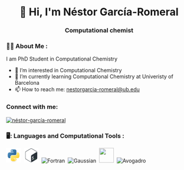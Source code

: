 
<h1 align="center">👋 Hi, I'm Néstor García-Romeral</h1>
<h3 align="center">Computational chemist</h3>

### :technologist: About Me :
I am PhD Student in Computational Chemistry
- 👀 I’m interested in Computational Chemistry 
- 🌱 I’m currently learning Computational Chemistry at Univeristy of Barcelona
- 📫 How to reach me: nestorgarcia-romeral@ub.edu

<h3 align="left">Connect with me:</h3>
<p align="left">
<a href="https://linkedin.com/in/néstor-garcía-romeral" target="blank"><img align="center" src="https://raw.githubusercontent.com/rahuldkjain/github-profile-readme-generator/master/src/images/icons/Social/linked-in-alt.svg" alt="néstor-garcía-romeral" height="30" width="40" /></a>
</p>

### 🖥️: Languages and Computational Tools :
<div>
  
  <img src="https://github.com/devicons/devicon/blob/master/icons/python/python-original.svg" title="Python" alt="Python" width="40" height="40"/>&nbsp;
  <img src="https://github.com/devicons/devicon/blob/master/icons/bash/bash-original.svg" title="Bash" alt="Bash" width="40" height="40"/>&nbsp;
  <img src="https://fullforms.com/images/image/Fortran_2838.png" title="Fortran" alt="Fortran" width="40" height="40"/>&nbsp;
  <img src="https://images.exxactcorp.com/CMS/landing-page/resource-center/supported-software/logo/Quantum-Chemistry/Gaussian.png" title="Gaussian" alt="Gaussian" width="40" height="40"/>&nbsp;
  <img src="https://th.bing.com/th/id/R.da0022b3ba9eee296b99650a213e3085?rik=d2Mo8OIVXmn%2bfA&riu=http%3a%2f%2fwww.downxia.com%2fuploadfiles%2f2020%2f0521%2f20200521100208100.png&ehk=Sm1nDIe7mn6Lal%2bYTT6KW57N8mzdsC8fOKfTzzGTwu4%3d&risl=&pid=ImgRaw&r=0" width="40" height="40"/>&nbsp;
  <img src="https://th.bing.com/th/id/R.f6b2a2100c39310a17475b80484efc2f?rik=ldho2l2dUWInfw&riu=http%3a%2f%2f1.bp.blogspot.com%2f-pt0xFc8md2c%2fVO-tnWf2_SI%2fAAAAAAAAFP4%2ffOXOFilj9F8%2fs1600%2favogadro.png&ehk=cgh%2bp%2fMp607QO9pIs6F0CMLgojPqQhBrpgvbWg4sOps%3d&risl=&pid=ImgRaw&r=0" title="Avogadro" alt="Avogadro" width="40" height="40"/>&nbsp;

</div>

